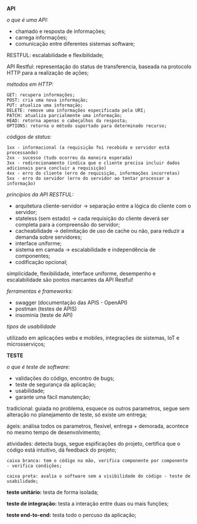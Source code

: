 **API**

*o que é uma API:*
 - chamado e resposta de informações;
 - carrega informações;
 - comunicação entre diferentes sistemas software;

 RESTFUL: escalabilidade e flexibilidade;

API Restful: representação do status de transferencia, baseada na protocolo HTTP para a realização de ações;

*métodos em HTTP:*

    GET: recupera informações;
    POST: cria uma nova informação;
    PUT: atualiza uma informação;
    DELETE: remove uma informações especificada pela URI;
    PATCH: atualiza parcialmente uma informação;
    HEAD: retorna apenas o cabeçalhos da resposta;
    OPTIONS: retorna o método suportado para determinado recurso;

*códigos de status:*

    1xx - informacional (a requisição foi recebida e servidor está processando)
    2xx - sucesso (tudo ocorreu da maneira esperada)
    3xx - redirecionamento (indica que o cliente precisa incluir dados adicionais para concluir a requisição)
    4xx - erro do cliente (erro de requisição, informações incorretas)
    5xx - erro do servidor (erro do servidor ao tentar processar a informação)

*princípios da API RESTFUL:*

 - arquitetura cliente-servidor -> separação entre a lógica do cliente com o servidor;
 - stateless (sem estado) -> cada requisição do cliente deverá ser completa para a compreensão do servidor;
 - cacheabilidade -> delimitação de uso de cache ou não, para reduzir a demanda sobre servidores;
 - interface uniforme;
 - sistema em camada -> escalabilidade e independência de componentes;
 - codificação opcional;

simplicidade, flexibilidade, interface uniforme, desempenho e escalabilidade são pontos marcantes da API Restful!

*ferramentas e frameworks:*
 - swagger (documentação das APIS - OpenAPI)
 - postman (testes de APIS)
 - insominia (teste de API)

*tipos de usabilidade*

utilizado em aplicações webs e mobiles, integrações de sistemas, IoT e microsserviços;

**TESTE**

*o que é teste de software:*

- validações do código, encontro de bugs;
- teste de segurança da aplicação;
- usabilidade;
- garante uma fácil manutenção;

tradicional: guiada no problema, esquece os outros parametros, segue sem alteração no planejamento de teste, só existe um entrega;

ágeis: análisa todos os parametros, flexível, entrega + demorada, acontece no mesmo tempo de desenvolvimento;

atividades: detecta bugs, segue espificações do projeto, certifica que o código está intuitivo, dá feedback do projeto;

    caixa branca: tem o código na mão, verifica componente por componente - verifica condições;

    caixa preta: avalia o software sem a visibilidade do código - teste de usabilidade;

**teste unitário:** testa de forma isolada;

**teste de integração:** testa a interação entre duas ou mais funções;

**teste end-to-end:** testa todo o percuso da aplicação;